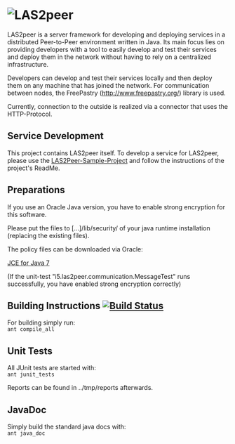 ![LAS2peer](https://raw.github.com/rwth-acis/LAS2peer/master/img/las2peer_logo.png)
=================
LAS2peer is a server framework for developing and deploying services in a distributed Peer-to-Peer environment written in Java. Its main focus lies on providing developers with a tool to easily develop and test their services and deploy them in the network without having to rely on a centralized infrastructure.

Developers can develop and test their services locally and then deploy them on any machine that has joined the network. For communication between nodes, the FreePastry (http://www.freepastry.org/) library is used.

Currently, connection to the outside is realized via a connector that uses the HTTP-Protocol.

Service Development
-----------------------
This project contains LAS2peer itself. To develop a service for LAS2peer, please use the 
[LAS2Peer-Sample-Project](https://github.com/rwth-acis/LAS2peer-Sample-Service/) and follow the instructions of the project's ReadMe.


Preparations
-----------------------

If you use an Oracle Java version, you have to enable strong encryption for this software.

Please put the files to [...]/lib/security/ of your java runtime installation (replacing the existing files).

The policy files can be downloaded via Oracle:

[JCE for Java 7](http://www.oracle.com/technetwork/java/javase/downloads/jce-7-download-432124.html "JCE-7")

(If the unit-test "i5.las2peer.communication.MessageTest" runs successfully, you have enabled strong encryption correctly)


Building Instructions [![Build Status](https://travis-ci.org/rwth-acis/LAS2peer.png?branch=master)](https://travis-ci.org/rwth-acis/LAS2peer)
----------------------

For building simply run:  
    ```ant compile_all```


Unit Tests
-----------

All JUnit tests are started with:  
    ```ant junit_tests```

Reports can be found in ../tmp/reports afterwards.


JavaDoc
----------

Simply build the standard java docs with:  
    ```ant java_doc```
